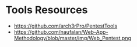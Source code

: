 # Tools Resources

* https://github.com/arch3rPro/PentestTools
* https://github.com/naufalan/Web-App-Methodology/blob/master/img/Web_Pentest.png




